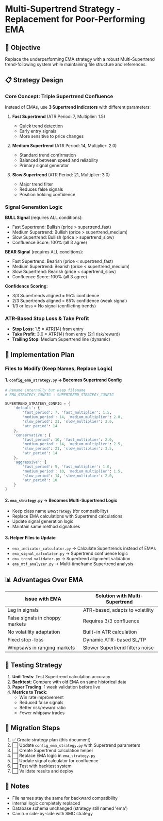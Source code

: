 # Multi-Supertrend Strategy - Replacement for Poor-Performing EMA

## 🎯 Objective
Replace the underperforming EMA strategy with a robust Multi-Supertrend trend-following system while maintaining file structure and references.

## 📋 Strategy Design

### Core Concept: Triple Supertrend Confluence
Instead of EMAs, use **3 Supertrend indicators** with different parameters:

1. **Fast Supertrend** (ATR Period: 7, Multiplier: 1.5)
   - Quick trend detection
   - Early entry signals
   - More sensitive to price changes

2. **Medium Supertrend** (ATR Period: 14, Multiplier: 2.0)
   - Standard trend confirmation
   - Balanced between speed and reliability
   - Primary signal generator

3. **Slow Supertrend** (ATR Period: 21, Multiplier: 3.0)
   - Major trend filter
   - Reduces false signals
   - Position holding confidence

### Signal Generation Logic

**BULL Signal** (requires ALL conditions):
- Fast Supertrend: Bullish (price > supertrend_fast)
- Medium Supertrend: Bullish (price > supertrend_medium)
- Slow Supertrend: Bullish (price > supertrend_slow)
- Confluence Score: 100% (all 3 agree)

**BEAR Signal** (requires ALL conditions):
- Fast Supertrend: Bearish (price < supertrend_fast)
- Medium Supertrend: Bearish (price < supertrend_medium)
- Slow Supertrend: Bearish (price < supertrend_slow)
- Confluence Score: 100% (all 3 agree)

**Confidence Scoring:**
- 3/3 Supertrends aligned = 95% confidence
- 2/3 Supertrends aligned = 65% confidence (weak signal)
- 1/3 or less = No signal (conflicting trends)

### ATR-Based Stop Loss & Take Profit
- **Stop Loss**: 1.5 × ATR(14) from entry
- **Take Profit**: 3.0 × ATR(14) from entry (2:1 risk/reward)
- **Trailing Stop**: Medium Supertrend line (dynamic)

## 🔧 Implementation Plan

### Files to Modify (Keep Names, Replace Logic)

#### 1. `config_ema_strategy.py` → Becomes Supertrend Config
```python
# Rename internally but keep filename
# EMA_STRATEGY_CONFIG → SUPERTREND_STRATEGY_CONFIG

SUPERTREND_STRATEGY_CONFIG = {
    'default': {
        'fast_period': 7, 'fast_multiplier': 1.5,
        'medium_period': 14, 'medium_multiplier': 2.0,
        'slow_period': 21, 'slow_multiplier': 3.0,
        'atr_period': 14
    },
    'conservative': {
        'fast_period': 10, 'fast_multiplier': 2.0,
        'medium_period': 14, 'medium_multiplier': 2.5,
        'slow_period': 21, 'slow_multiplier': 3.5,
        'atr_period': 14
    },
    'aggressive': {
        'fast_period': 5, 'fast_multiplier': 1.0,
        'medium_period': 10, 'medium_multiplier': 1.5,
        'slow_period': 14, 'slow_multiplier': 2.0,
        'atr_period': 10
    }
}
```

#### 2. `ema_strategy.py` → Becomes Multi-Supertrend Logic
- Keep class name `EMAStrategy` (for compatibility)
- Replace EMA calculations with Supertrend calculations
- Update signal generation logic
- Maintain same method signatures

#### 3. Helper Files to Update
- `ema_indicator_calculator.py` → Calculate Supertrends instead of EMAs
- `ema_signal_calculator.py` → Supertrend confluence logic
- `ema_trend_validator.py` → Supertrend alignment validation
- `ema_mtf_analyzer.py` → Multi-timeframe Supertrend analysis

## 📊 Advantages Over EMA

| Issue with EMA | Solution with Multi-Supertrend |
|----------------|-------------------------------|
| Lag in signals | ATR-based, adapts to volatility |
| False signals in choppy markets | Requires 3/3 confluence |
| No volatility adaptation | Built-in ATR calculation |
| Fixed stop-loss | Dynamic ATR-based SL/TP |
| Whipsaws in ranging markets | Slower Supertrend filters noise |

## 🧪 Testing Strategy

1. **Unit Tests**: Test Supertrend calculation accuracy
2. **Backtest**: Compare with old EMA on same historical data
3. **Paper Trading**: 1 week validation before live
4. **Metrics to Track**:
   - Win rate improvement
   - Reduced false signals
   - Better risk/reward ratio
   - Fewer whipsaw trades

## 🚀 Migration Steps

1. ✅ Create strategy plan (this document)
2. ⬜ Update `config_ema_strategy.py` with Supertrend parameters
3. ⬜ Create Supertrend calculation helper
4. ⬜ Replace EMA logic in `ema_strategy.py`
5. ⬜ Update signal calculator for confluence
6. ⬜ Test with backtest system
7. ⬜ Validate results and deploy

## 📝 Notes
- File names stay the same for backward compatibility
- Internal logic completely replaced
- Database schema unchanged (strategy still named 'ema')
- Can run side-by-side with SMC strategy
